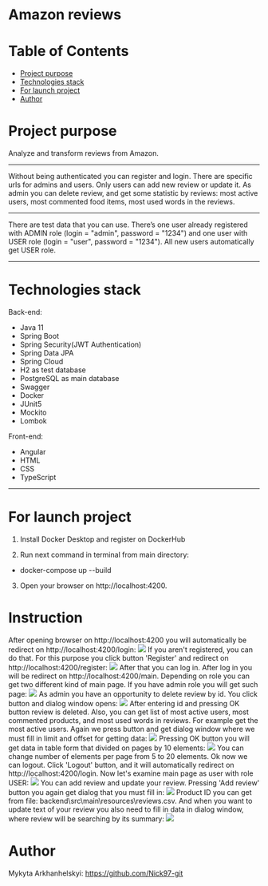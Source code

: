 # Amazon reviews
# Table of Contents
* [Project purpose](#purpose)
* [Technologies stack](#stack)
* [For launch project](#for-launch)
* [Author](#author)

# <a name="purpose"></a>Project purpose
Analyze and transform reviews from Amazon.
<hr>
Without being authenticated you can register and login. There are specific urls for admins and users.
Only users can add new review or update it.
As admin you can delete review, and get some statistic by reviews: most active users, most commented food items, most used words in the reviews.
<hr>
There are test data that you can use.
There’s one user already registered with ADMIN role (login = "admin", password = "1234") and
one user with USER role (login = "user", password = "1234"). All new users automatically get USER role.
<hr>

# <a name="stack"></a>Technologies stack
Back-end:
* Java 11
* Spring Boot
* Spring Security(JWT Authentication)
* Spring Data JPA
* Spring Cloud
* H2 as test database
* PostgreSQL as main database
* Swagger
* Docker
* JUnit5
* Mockito 
* Lombok

Front-end:
* Angular
* HTML
* CSS
* TypeScript
<hr>

# <a name="for-launch"></a>For launch project

1. Install Docker Desktop and register on DockerHub

2. Run next command in terminal from main directory: 
* docker-compose up --build

3. Open your browser on http://localhost:4200.   

# <a name="instruction"></a>Instruction
After opening browser on http://localhost:4200 you will automatically be redirect on http://localhost:4200/login:
![](images/login-page.png)
If you aren't registered, you can do that. For this purpose you click button 'Register' and redirect on http://localhost:4200/register: 
![](images/registration-page.png)
After that you can log in. After log in you will be redirect on http://localhost:4200/main. Depending on role you can get two different kind of main page. If you have admin role you will get such page: 
![](images/main-admin-page.png) 
As admin you have an opportunity to delete review by id. You click button and dialog window opens: 
![](images/delete-review-dialog.png) 
After entering id and pressing OK button review is deleted. Also, you can get list of most active users, most commented products, and most used words in reviews. For example get the most active users. Again we press button and get dialog window where we must fill in limit and offset for getting data:
![](images/params-dialog.png)
Pressing OK button you will get data in table form that divided on pages by 10 elements: 
![](images/table.png)
You can change number of elements per page from 5 to 20 elements. Ok now we can logout. Click 'Logout' button, and it will automatically redirect on http://localhost:4200/login. Now let's examine main page as user with role USER:
![](images/main-user-page.png)
You can add review and update your review. Pressing 'Add review' button you again get dialog that you must fill in: 
![](images/add-review-dialog.PNG)
Product ID you can get from file: backend\src\main\resources\reviews.csv.
And when you want to update text of your review you also need to fill in data in dialog window, where review will be searching by its summary:
![](images/update-review-dialog.PNG)   
  
# <a name="author"></a>Author

Mykyta Arkhanhelskyi: https://github.com/Nick97-git

